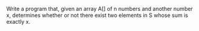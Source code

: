 Write a program that, given an array A[] of n numbers and another number x, determines whether or
not there exist two elements in S whose sum is exactly x. 
